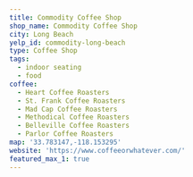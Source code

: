 ```yaml
---
title: Commodity Coffee Shop
shop_name: Commodity Coffee Shop
city: Long Beach
yelp_id: commodity-long-beach
type: Coffee Shop
tags:
  - indoor seating
  - food
coffee:
  - Heart Coffee Roasters
  - St. Frank Coffee Roasters
  - Mad Cap Coffee Roasters
  - Methodical Coffee Roasters
  - Belleville Coffee Roasters
  - Parlor Coffee Roasters
map: '33.783147,-118.153295'
website: 'https://www.coffeeorwhatever.com/'
featured_max_1: true
---
```


